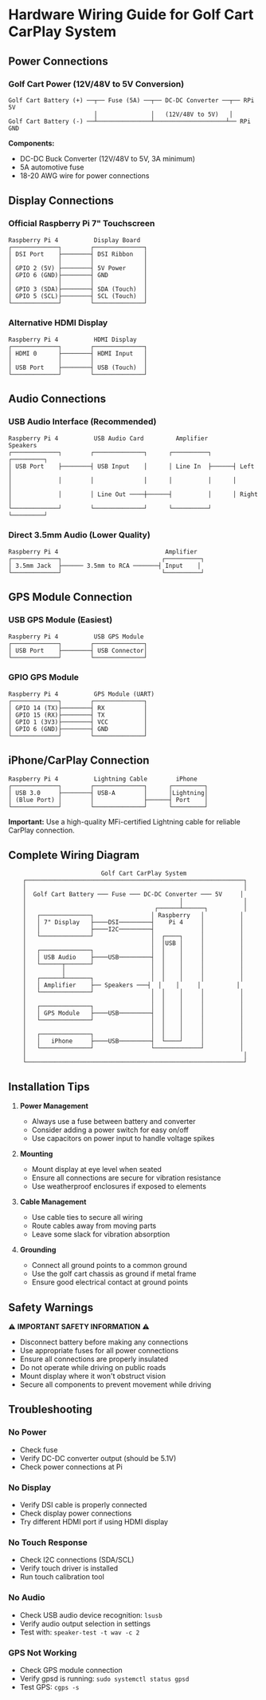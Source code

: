 # Hardware Wiring Guide for Golf Cart CarPlay System

## Power Connections

### Golf Cart Power (12V/48V to 5V Conversion)

```
Golf Cart Battery (+) ──┬── Fuse (5A) ──┬── DC-DC Converter ──┬── RPi 5V
                        │               │   (12V/48V to 5V)   │
Golf Cart Battery (-) ──┴───────────────┴────────────────────┴── RPi GND
```

**Components:**
- DC-DC Buck Converter (12V/48V to 5V, 3A minimum)
- 5A automotive fuse
- 18-20 AWG wire for power connections

## Display Connections

### Official Raspberry Pi 7" Touchscreen

```
Raspberry Pi 4          Display Board
┌─────────────┐        ┌──────────────┐
│ DSI Port    ├────────┤ DSI Ribbon   │
│             │        │              │
│ GPIO 2 (5V) ├────────┤ 5V Power     │
│ GPIO 6 (GND)├────────┤ GND          │
│             │        │              │
│ GPIO 3 (SDA)├────────┤ SDA (Touch)  │
│ GPIO 5 (SCL)├────────┤ SCL (Touch)  │
└─────────────┘        └──────────────┘
```

### Alternative HDMI Display

```
Raspberry Pi 4          HDMI Display
┌─────────────┐        ┌──────────────┐
│ HDMI 0      ├────────┤ HDMI Input   │
│             │        │              │
│ USB Port    ├────────┤ USB (Touch)  │
└─────────────┘        └──────────────┘
```

## Audio Connections

### USB Audio Interface (Recommended)

```
Raspberry Pi 4          USB Audio Card         Amplifier          Speakers
┌─────────────┐        ┌──────────────┐      ┌──────────┐      ┌─────────┐
│ USB Port    ├────────┤ USB Input    │      │ Line In  ├──────┤ Left    │
│             │        │              │      │          │      │         │
│             │        │ Line Out ────┼──────┤          │      │ Right   │
└─────────────┘        └──────────────┘      └──────────┘      └─────────┘
```

### Direct 3.5mm Audio (Lower Quality)

```
Raspberry Pi 4                              Amplifier
┌─────────────┐                            ┌──────────┐
│ 3.5mm Jack  ├────── 3.5mm to RCA ───────┤ Input    │
└─────────────┘                            └──────────┘
```

## GPS Module Connection

### USB GPS Module (Easiest)

```
Raspberry Pi 4          USB GPS Module
┌─────────────┐        ┌──────────────┐
│ USB Port    ├────────┤ USB Connector│
└─────────────┘        └──────────────┘
```

### GPIO GPS Module

```
Raspberry Pi 4          GPS Module (UART)
┌─────────────┐        ┌──────────────┐
│ GPIO 14 (TX)├────────┤ RX           │
│ GPIO 15 (RX)├────────┤ TX           │
│ GPIO 1 (3V3)├────────┤ VCC          │
│ GPIO 6 (GND)├────────┤ GND          │
└─────────────┘        └──────────────┘
```

## iPhone/CarPlay Connection

```
Raspberry Pi 4          Lightning Cable        iPhone
┌─────────────┐        ┌──────────────┐      ┌─────────┐
│ USB 3.0     ├────────┤ USB-A        │      │Lightning│
│ (Blue Port) │        │              ├──────┤ Port    │
└─────────────┘        └──────────────┘      └─────────┘
```

**Important:** Use a high-quality MFi-certified Lightning cable for reliable CarPlay connection.

## Complete Wiring Diagram

```
                          Golf Cart CarPlay System
    ┌─────────────────────────────────────────────────────────────┐
    │                                                             │
    │  Golf Cart Battery ─── Fuse ─── DC-DC Converter ─── 5V     │
    │                                           │                 │
    │                                    ┌──────┴──────┐          │
    │   ┌──────────────┐                │ Raspberry   │          │
    │   │ 7" Display   ├────DSI─────────┤    Pi 4     │          │
    │   │              ├────I2C─────────┤             │          │
    │   └──────────────┘                │  ┌────┐     │          │
    │                                   │  │USB │     │          │
    │   ┌──────────────┐                │  │    │     │          │
    │   │ USB Audio    ├────USB─────────┤  │    │     │          │
    │   └──────┬───────┘                │  │    │     │          │
    │          │                        │  │    │     │          │
    │   ┌──────┴───────┐                │  │    │     │          │
    │   │ Amplifier    ├── Speakers ───┤  │    │     │          │
    │   └──────────────┘                │  │    │     │          │
    │                                   │  │    │     │          │
    │   ┌──────────────┐                │  │    │     │          │
    │   │ GPS Module   ├────USB─────────┤  │    │     │          │
    │   └──────────────┘                │  │    │     │          │
    │                                   │  │    │     │          │
    │   ┌──────────────┐                │  │    │     │          │
    │   │   iPhone     ├────USB─────────┤  └────┘     │          │
    │   └──────────────┘                └─────────────┘          │
    │                                                             │
    └─────────────────────────────────────────────────────────────┘
```

## Installation Tips

1. **Power Management**
   - Always use a fuse between battery and converter
   - Consider adding a power switch for easy on/off
   - Use capacitors on power input to handle voltage spikes

2. **Mounting**
   - Mount display at eye level when seated
   - Ensure all connections are secure for vibration resistance
   - Use weatherproof enclosures if exposed to elements

3. **Cable Management**
   - Use cable ties to secure all wiring
   - Route cables away from moving parts
   - Leave some slack for vibration absorption

4. **Grounding**
   - Connect all ground points to a common ground
   - Use the golf cart chassis as ground if metal frame
   - Ensure good electrical contact at ground points

## Safety Warnings

⚠️ **IMPORTANT SAFETY INFORMATION** ⚠️

- Disconnect battery before making any connections
- Use appropriate fuses for all power connections
- Ensure all connections are properly insulated
- Do not operate while driving on public roads
- Mount display where it won't obstruct vision
- Secure all components to prevent movement while driving

## Troubleshooting

### No Power
- Check fuse
- Verify DC-DC converter output (should be 5.1V)
- Check power connections at Pi

### No Display
- Verify DSI cable is properly connected
- Check display power connections
- Try different HDMI port if using HDMI display

### No Touch Response
- Check I2C connections (SDA/SCL)
- Verify touch driver is installed
- Run touch calibration tool

### No Audio
- Check USB audio device recognition: `lsusb`
- Verify audio output selection in settings
- Test with: `speaker-test -t wav -c 2`

### GPS Not Working
- Check GPS module connection
- Verify gpsd is running: `sudo systemctl status gpsd`
- Test GPS: `cgps -s`